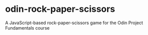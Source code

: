 # odin-rock-paper-scissors
A JavaScript-based rock-paper-scissors game for the Odin Project Fundamentals course
